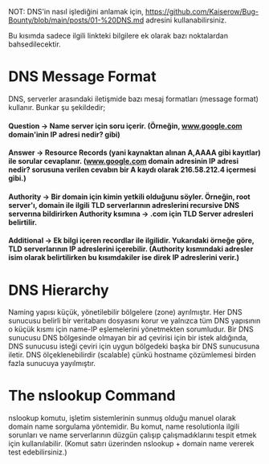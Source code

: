 NOT: DNS'in nasıl işlediğini anlamak için, https://github.com/Kaiserow/Bug-Bounty/blob/main/posts/01-%20DNS.md adresini kullanabilirsiniz. 

Bu kısımda sadece ilgili linkteki bilgilere ek olarak bazı noktalardan bahsedilecektir.

#  DNS Message Format

DNS, serverler arasındaki iletişmide bazı mesaj formatları (message format) kullanır. Bunkar şu şekildedir;

#### Question -> Name server için soru içerir. (Örneğin, www.google.com domain'inin IP adresi nedir? gibi)

#### Answer -> Resource Records (yani kaynaktan alınan A,AAAA gibi kayıtlar) ile sorular cevaplanır. (www.google.com domain adresinin IP adresi nedir? sorusuna verilen cevabın bir A kaydı olarak 216.58.212.4 içermesi gibi.)

#### Authority -> Bir domain için kimin yetkili olduğunu söyler. Örneğin, root server'ı, domain ile ilgili TLD serverlarının adreslerini recursive DNS serverına bildirirken Authority ksımına -> .com için TLD Server adresleri belirtilir.

#### Additional -> Ek bilgi içeren recordlar ile ilgilidir. Yukarıdaki örneğe göre, TLD serverlarının IP adreslerini içerebilir. (Authority kısmındaki adresler isim olarak belirtilirken bu kısımdakiler ise direk IP adreslerini verir.)

# DNS Hierarchy

Naming yapısı küçük, yönetilebilir bölgelere (zone) ayrılmıştır. Her DNS sunucusu belirli bir veritabanı dosyasını korur ve yalnızca tüm DNS yapısının o küçük kısmı için name-IP eşlemelerini yönetmekten sorumludur. Bir DNS sunucusu DNS bölgesinde olmayan bir ad çevirisi için bir istek aldığında, DNS sunucusu isteği çeviri için uygun bölgedeki başka bir DNS sunucusuna iletir. DNS ölçeklenebilirdir (scalable) çünkü hostname çözümlemesi birden fazla sunucuya yayılmıştır.

# The nslookup Command

nslookup komutu, işletim sistemlerinin sunmuş olduğu manuel olarak domain name sorgulama yöntemidir. Bu komut, name resolutionla ilgili sorunları ve name serverlarının düzgün çalışıp çalışmadıklarını tespit etmek için kullanılabilir. (Komut satırı üzerinden nslookup + domain name vererek test edebilirsiniz.)




